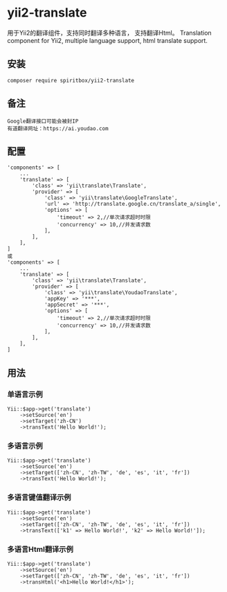 # yii2-translate
用于Yii2的翻译组件，支持同时翻译多种语言， 支持翻译Html。
Translation component for Yii2, multiple language support, html translate support.

## 安装
    composer require spiritbox/yii2-translate
    
## 备注
    Google翻译接口可能会被封IP
    有道翻译网址：https://ai.youdao.com   

## 配置
    'components' => [
        ...
        'translate' => [
            'class' => 'yii\translate\Translate',
            'provider' => [
                'class' => 'yii\translate\GoogleTranslate',
                'url' => 'http://translate.google.cn/translate_a/single',
                'options' => [
                    'timeout' => 2,//单次请求超时时限
                    'concurrency' => 10,//并发请求数
                ],
            ],
        ],
    ]
    或
    'components' => [
        ...
        'translate' => [
            'class' => 'yii\translate\Translate',
            'provider' => [
                'class' => 'yii\translate\YoudaoTranslate',
                'appKey' => '***',
                'appSecret' => '***',
                'options' => [
                    'timeout' => 2,//单次请求超时时限
                    'concurrency' => 10,//并发请求数
                ],
            ],
        ],
    ]
    
## 用法
### 单语言示例
    Yii::$app->get('translate')
        ->setSource('en')
        ->setTarget('zh-CN')
        ->transText('Hello World!');

### 多语言示例
    Yii::$app->get('translate')
        ->setSource('en')
        ->setTarget(['zh-CN', 'zh-TW', 'de', 'es', 'it', 'fr'])
        ->transText('Hello World!');
        
### 多语言键值翻译示例
    Yii::$app->get('translate')
        ->setSource('en')
        ->setTarget(['zh-CN', 'zh-TW', 'de', 'es', 'it', 'fr'])
        ->transText(['k1' => Hello World!', 'k2' => Hello World!']); 
        
### 多语言Html翻译示例
    Yii::$app->get('translate')
        ->setSource('en')
        ->setTarget(['zh-CN', 'zh-TW', 'de', 'es', 'it', 'fr'])
        ->transHtml('<h1>Hello World!</h1>');                
            